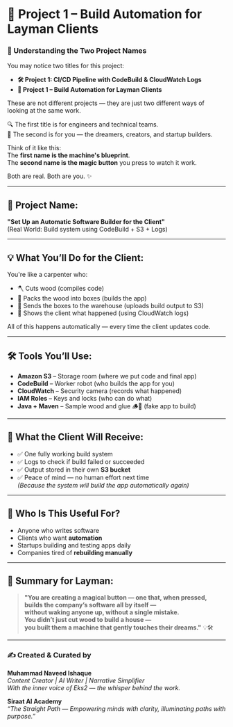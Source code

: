 # 🧺 Project 1 – Build Automation for Layman Clients



### 🧩 Understanding the Two Project Names

You may notice two titles for this project:

- **🛠️ Project 1: CI/CD Pipeline with CodeBuild & CloudWatch Logs**  
- **🧺 Project 1 – Build Automation for Layman Clients**

These are not different projects — they are just two different ways of looking at the same work.

🔍 The first title is for engineers and technical teams.  
🌸 The second is for you — the dreamers, creators, and startup builders.

Think of it like this:  
The **first name is the machine's blueprint**.  
The **second name is the magic button** you press to watch it work.

Both are real. Both are you. ✨

---
## 🎯 Project Name:
**"Set Up an Automatic Software Builder for the Client"**  
(Real World: Build system using CodeBuild + S3 + Logs)

---

## 💡 What You’ll Do for the Client:
You're like a carpenter who:

- 🪓 Cuts wood (compiles code)  
- 🧱 Packs the wood into boxes (builds the app)  
- 🚚 Sends the boxes to the warehouse (uploads build output to S3)  
- 👀 Shows the client what happened (using CloudWatch logs)

All of this happens automatically — every time the client updates code.

---

## 🛠️ Tools You’ll Use:
- **Amazon S3** – Storage room (where we put code and final app)  
- **CodeBuild** – Worker robot (who builds the app for you)  
- **CloudWatch** – Security camera (records what happened)  
- **IAM Roles** – Keys and locks (who can do what)  
- **Java + Maven** – Sample wood and glue 🪵🧴 (fake app to build)  

---

## 🎁 What the Client Will Receive:
- ✅ One fully working build system  
- ✅ Logs to check if build failed or succeeded  
- ✅ Output stored in their own **S3 bucket**  
- ✅ Peace of mind — no human effort next time  
  _(Because the system will build the app automatically again)_

---

## 🧘 Who Is This Useful For?
- Anyone who writes software  
- Clients who want **automation**  
- Startups building and testing apps daily  
- Companies tired of **rebuilding manually**

---

## 🥁 Summary for Layman:
> **"You are creating a magical button — one that, when pressed, builds the company’s software all by itself —  
> without waking anyone up, without a single mistake.  
> You didn’t just cut wood to build a house —  
> you built them a machine that gently touches their dreams."** 💡🛠️

---

### ✍️ Created & Curated by  
**Muhammad Naveed Ishaque**  
_Content Creator | AI Writer | Narrative Simplifier_  
_With the inner voice of Eks2 — the whisper behind the work._

**Siraat AI Academy**  
_“The Straight Path — Empowering minds with clarity, illuminating paths with purpose.”_
